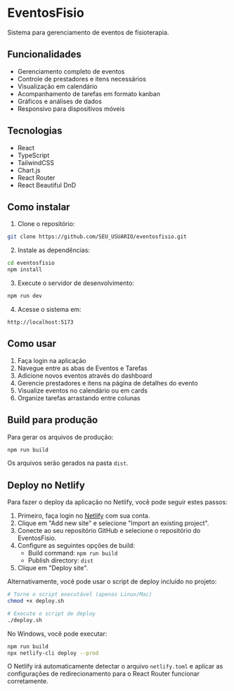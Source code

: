# EventosFisio

Sistema para gerenciamento de eventos de fisioterapia.

## Funcionalidades

- Gerenciamento completo de eventos
- Controle de prestadores e itens necessários
- Visualização em calendário
- Acompanhamento de tarefas em formato kanban
- Gráficos e análises de dados
- Responsivo para dispositivos móveis

## Tecnologias

- React
- TypeScript
- TailwindCSS
- Chart.js
- React Router
- React Beautiful DnD

## Como instalar

1. Clone o repositório:
```bash
git clone https://github.com/SEU_USUARIO/eventosfisio.git
```

2. Instale as dependências:
```bash
cd eventosfisio
npm install
```

3. Execute o servidor de desenvolvimento:
```bash
npm run dev
```

4. Acesse o sistema em:
```
http://localhost:5173
```

## Como usar

1. Faça login na aplicação
2. Navegue entre as abas de Eventos e Tarefas
3. Adicione novos eventos através do dashboard
4. Gerencie prestadores e itens na página de detalhes do evento
5. Visualize eventos no calendário ou em cards
6. Organize tarefas arrastando entre colunas

## Build para produção

Para gerar os arquivos de produção:

```bash
npm run build
```

Os arquivos serão gerados na pasta `dist`.

## Deploy no Netlify

Para fazer o deploy da aplicação no Netlify, você pode seguir estes passos:

1. Primeiro, faça login no [Netlify](https://app.netlify.com/) com sua conta.
2. Clique em "Add new site" e selecione "Import an existing project".
3. Conecte ao seu repositório GitHub e selecione o repositório do EventosFisio.
4. Configure as seguintes opções de build:
   - Build command: `npm run build`
   - Publish directory: `dist`
5. Clique em "Deploy site".

Alternativamente, você pode usar o script de deploy incluído no projeto:

```bash
# Torne o script executável (apenas Linux/Mac)
chmod +x deploy.sh

# Execute o script de deploy
./deploy.sh
```

No Windows, você pode executar:

```bash
npm run build
npx netlify-cli deploy --prod
```

O Netlify irá automaticamente detectar o arquivo `netlify.toml` e aplicar as configurações de redirecionamento para o React Router funcionar corretamente. 